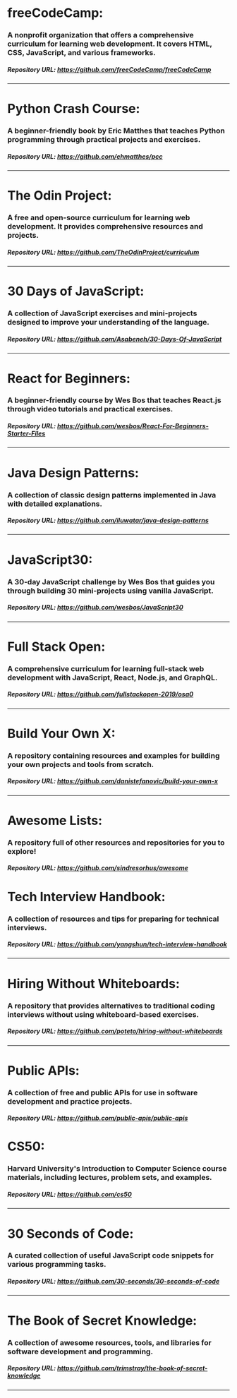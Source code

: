 # freeCodeCamp:

### A nonprofit organization that offers a comprehensive curriculum for learning web development. It covers HTML, CSS, JavaScript, and various frameworks.

##### Repository URL: https://github.com/freeCodeCamp/freeCodeCamp

---

# Python Crash Course:

### A beginner-friendly book by Eric Matthes that teaches Python programming through practical projects and exercises.

##### Repository URL: https://github.com/ehmatthes/pcc

---

# The Odin Project:

### A free and open-source curriculum for learning web development. It provides comprehensive resources and projects.

##### Repository URL: https://github.com/TheOdinProject/curriculum

---

# 30 Days of JavaScript:

### A collection of JavaScript exercises and mini-projects designed to improve your understanding of the language.

##### Repository URL: https://github.com/Asabeneh/30-Days-Of-JavaScript

---

# React for Beginners:

### A beginner-friendly course by Wes Bos that teaches React.js through video tutorials and practical exercises.

##### Repository URL: https://github.com/wesbos/React-For-Beginners-Starter-Files

---

# Java Design Patterns:

### A collection of classic design patterns implemented in Java with detailed explanations.

##### Repository URL: https://github.com/iluwatar/java-design-patterns

---

# JavaScript30:

### A 30-day JavaScript challenge by Wes Bos that guides you through building 30 mini-projects using vanilla JavaScript.

##### Repository URL: https://github.com/wesbos/JavaScript30

---

# Full Stack Open:

### A comprehensive curriculum for learning full-stack web development with JavaScript, React, Node.js, and GraphQL.

##### Repository URL: https://github.com/fullstackopen-2019/osa0

---

# Build Your Own X:

### A repository containing resources and examples for building your own projects and tools from scratch.

##### Repository URL: https://github.com/danistefanovic/build-your-own-x

---

# Awesome Lists:

### A repository full of other resources and repositories for you to explore!

##### Repository URL: https://github.com/sindresorhus/awesome

# Tech Interview Handbook:

### A collection of resources and tips for preparing for technical interviews.

##### Repository URL: https://github.com/yangshun/tech-interview-handbook

---

# Hiring Without Whiteboards:

### A repository that provides alternatives to traditional coding interviews without using whiteboard-based exercises.

##### Repository URL: https://github.com/poteto/hiring-without-whiteboards

---

# Public APIs:

### A collection of free and public APIs for use in software development and practice projects.

##### Repository URL: https://github.com/public-apis/public-apis

# CS50:

### Harvard University's Introduction to Computer Science course materials, including lectures, problem sets, and examples.

##### Repository URL: https://github.com/cs50

---

# 30 Seconds of Code:

### A curated collection of useful JavaScript code snippets for various programming tasks.

##### Repository URL: https://github.com/30-seconds/30-seconds-of-code

---

# The Book of Secret Knowledge:

### A collection of awesome resources, tools, and libraries for software development and programming.

##### Repository URL: https://github.com/trimstray/the-book-of-secret-knowledge

---

